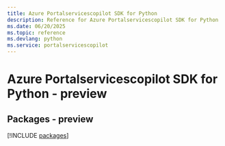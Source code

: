 ```yaml
---
title: Azure Portalservicescopilot SDK for Python
description: Reference for Azure Portalservicescopilot SDK for Python
ms.date: 06/20/2025
ms.topic: reference
ms.devlang: python
ms.service: portalservicescopilot
---
```

# Azure Portalservicescopilot SDK for Python - preview
## Packages - preview
[!INCLUDE [packages](portalservicescopilot-index.md)]